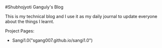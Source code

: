 #Shubhojyoti Ganguly's Blog

This is my technical blog and I  use it as my daily journal to update everyone about the things I learnt.

Project Pages:
- Sangi1.0("sgang007.github.io/sangi1.0")

